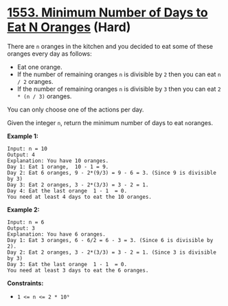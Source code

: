 # [1553. Minimum Number of Days to Eat N Oranges][link] (Hard)

[link]: https://leetcode.com/problems/minimum-number-of-days-to-eat-n-oranges/

There are `n` oranges in the kitchen and you decided to eat some of these oranges every day as
follows:

- Eat one orange.
- If the number of remaining oranges `n` is divisible by `2` then you can eat `n / 2` oranges.
- If the number of remaining oranges `n` is divisible by `3` then you can eat `2 * (n / 3)` oranges.

You can only choose one of the actions per day.

Given the integer `n`, return the minimum number of days to eat `n`oranges.

**Example 1:**

```
Input: n = 10
Output: 4
Explanation: You have 10 oranges.
Day 1: Eat 1 orange,  10 - 1 = 9.
Day 2: Eat 6 oranges, 9 - 2*(9/3) = 9 - 6 = 3. (Since 9 is divisible by 3)
Day 3: Eat 2 oranges, 3 - 2*(3/3) = 3 - 2 = 1.
Day 4: Eat the last orange  1 - 1  = 0.
You need at least 4 days to eat the 10 oranges.
```

**Example 2:**

```
Input: n = 6
Output: 3
Explanation: You have 6 oranges.
Day 1: Eat 3 oranges, 6 - 6/2 = 6 - 3 = 3. (Since 6 is divisible by 2).
Day 2: Eat 2 oranges, 3 - 2*(3/3) = 3 - 2 = 1. (Since 3 is divisible by 3)
Day 3: Eat the last orange  1 - 1  = 0.
You need at least 3 days to eat the 6 oranges.
```

**Constraints:**

- `1 <= n <= 2 * 10⁹`
